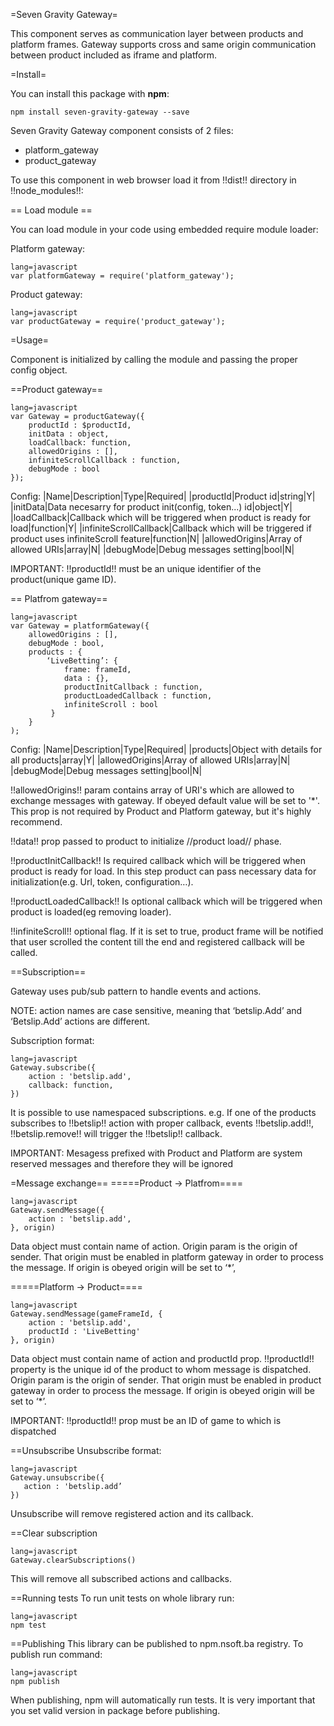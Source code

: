 =Seven Gravity Gateway=


This component serves as communication layer between products and platform frames. Gateway supports cross and same origin communication between product included as iframe and platform.


=Install=


You can install this package with **npm**:


`npm install seven-gravity-gateway --save`


Seven Gravity Gateway component consists of 2 files:
 - platform_gateway
 - product_gateway


To use this component in web browser load it from !!dist!! directory in !!node_modules!!:




== Load module ==


You can load module in your code using embedded require module loader:


Platform gateway:


```
lang=javascript
var platformGateway = require('platform_gateway');
```
Product gateway:


```
lang=javascript
var productGateway = require('product_gateway');
```


=Usage=


Component is initialized by calling the module and passing the proper config object.


==Product gateway==


```
lang=javascript
var Gateway = productGateway({
    productId : $productId,
    initData : object,
    loadCallback: function,
    allowedOrigins : [],
    infiniteScrollCallback : function,
    debugMode : bool
});
```
Config:
|Name|Description|Type|Required|
|productId|Product id|string|Y|
|initData|Data necesarry for product init(config, token...) id|object|Y|
|loadCallback|Callback which will be triggered when product is ready for load|function|Y|
|infiniteScrollCallback|Callback which will be triggered if product uses infiniteScroll feature|function|N|
|allowedOrigins|Array of allowed URIs|array|N|
|debugMode|Debug messages setting|bool|N|


IMPORTANT: !!productId!!  must be an unique identifier of the product(unique game ID).


== Platfrom gateway==


```
lang=javascript
var Gateway = platformGateway({
    allowedOrigins : [],
    debugMode : bool,
    products : {
        ‘LiveBetting’: {
  	        frame: frameId,
	        data : {},
	        productInitCallback : function,
	        productLoadedCallback : function,
	        infiniteScroll : bool
         }
    }
);
```


Config:
|Name|Description|Type|Required|
|products|Object with details for all products|array|Y|
|allowedOrigins|Array of allowed URIs|array|N|
|debugMode|Debug messages setting|bool|N|


!!allowedOrigins!! param contains array of URI's which are allowed to exchange messages with gateway. If obeyed default value will be set to '*'. This prop is not required by Product and Platform gateway, but it's highly recommend.

!!data!! prop passed to product to initialize //product load// phase.

!!productInitCallback!! Is required callback which will be triggered when product is ready for load. In this step product can pass necessary data for initialization(e.g. Url, token, configuration…).

!!productLoadedCallback!! Is optional callback which will be triggered when product is loaded(eg removing loader).

!!infiniteScroll!! optional flag. If it is set to true, product frame will be notified that user scrolled the content till the end and registered callback will be called.


==Subscription==


Gateway uses pub/sub pattern to handle events and actions.


NOTE: action names are case sensitive, meaning that ‘betslip.Add’ and ‘Betslip.Add’ actions are different.


Subscription format:


```
lang=javascript
Gateway.subscribe({
    action : 'betslip.add',
    callback: function,
})
```


It is possible to use namespaced subscriptions. e.g. If one of the products subscribes to !!betslip!! action with proper callback, events !!betslip.add!!, !!betslip.remove!! will trigger the !!betslip!! callback.


IMPORTANT: Mesagess prefixed with Product and Platform are system reserved messages and therefore they will be ignored


=Message exchange==
=====Product -> Platfrom====


```
lang=javascript
Gateway.sendMessage({
    action : 'betslip.add',
}, origin)
```


Data object must contain name of action. Origin param is the origin of sender. That origin must be enabled in platform gateway in order to process the message. If origin is obeyed origin will be set to ‘*’,


=====Platform -> Product====


```
lang=javascript
Gateway.sendMessage(gameFrameId, {
    action : 'betslip.add',
    productId : 'LiveBetting'
}, origin)
```


Data object must contain name of action and productId prop. !!productId!! property is the unique id of the product to whom message is dispatched. Origin param is the origin of sender. That origin must be enabled in product gateway in order to process the message. If origin is obeyed origin will be set to ‘*’.




IMPORTANT: !!productId!! prop must be an ID of game to which is dispatched


==Unsubscribe
Unsubscribe format:
```
lang=javascript
Gateway.unsubscribe({
   action : 'betslip.add’
})
```


Unsubscribe will remove registered action and its callback.


==Clear subscription
```
lang=javascript
Gateway.clearSubscriptions()
```


This will remove all subscribed actions and callbacks.


==Running tests
To run unit tests on whole library run:
```
lang=javascript
npm test
```


==Publishing
This library can be published to npm.nsoft.ba registry. To publish run command:
```
lang=javascript
npm publish
```


When publishing, npm will automatically run tests.
It is very important that you set valid version in package before publishing.
